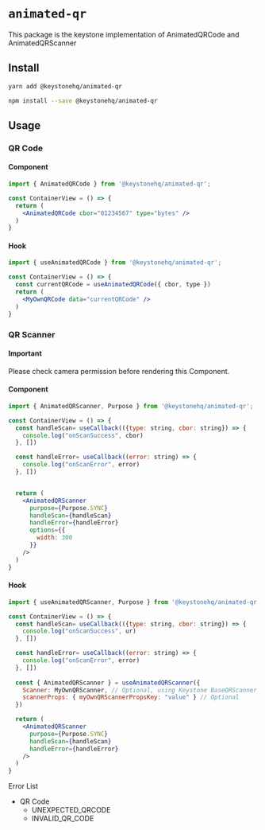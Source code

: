 # `animated-qr`

This package is the keystone implementation of AnimatedQRCode and AnimatedQRScanner 

## Install

```bash
yarn add @keystonehq/animated-qr
```

```bash
npm install --save @keystonehq/animated-qr
```


## Usage

### QR Code

#### Component

```jsx
import { AnimatedQRCode } from '@keystonehq/animated-qr';

const ContainerView = () => {
  return (
    <AnimatedQRCode cbor="01234567" type="bytes" />
  )
}
```

#### Hook

```jsx
import { useAnimatedQRCode } from '@keystonehq/animated-qr';

const ContainerView = () => {
  const currentQRCode = useAnimatedQRCode({ cbor, type })
  return (
    <MyOwnQRCode data="currentQRCode" />
  )
}
```


### QR Scanner

#### Important

Please check camera permission before rendering this Component.

#### Component

```jsx
import { AnimatedQRScanner, Purpose } from '@keystonehq/animated-qr';

const ContainerView = () => {
  const handleScan= useCallback(({type: string, cbor: string}) => {
    console.log("onScanSuccess", cbor)
  }, [])

  const handleError= useCallback((error: string) => {
    console.log("onScanError", error)
  }, [])


  return (
    <AnimatedQRScanner
      purpose={Purpose.SYNC}
      handleScan={handleScan}
      handleError={handleError} 
      options={{
        width: 300
      }}
    />
  )
}
```

#### Hook

```jsx
import { useAnimatedQRScanner, Purpose } from '@keystonehq/animated-qr';

const ContainerView = () => {
  const handleScan= useCallback(({type: string, cbor: string}) => {
    console.log("onScanSuccess", ur)
  }, [])

  const handleError= useCallback((error: string) => {
    console.log("onScanError", error)
  }, [])
  
  const { AnimatedQRScanner } = useAnimatedQRScanner({
    Scanner: MyOwnQRScanner, // Optional, using Keystone BaseQRScanner by default,
    scannerProps: { myOwnQRScannerPropsKey: "value" } // Optional
  })

  return (
    <AnimatedQRScanner
      purpose={Purpose.SYNC}
      handleScan={handleScan}
      handleError={handleError} 
    />
  )
}
```


Error List
- QR Code
  - UNEXPECTED_QRCODE
  - INVALID_QR_CODE
